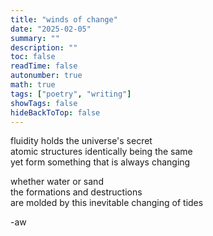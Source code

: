 ```yaml
---
title: "winds of change"
date: "2025-02-05"
summary: ""
description: ""
toc: false
readTime: false
autonumber: true
math: true
tags: ["poetry", "writing"]
showTags: false
hideBackToTop: false
---
```


fluidity holds the universe's secret  
atomic structures identically being the same  
yet form something that is always changing  
  
whether water or sand  
the formations and destructions  
are molded by this inevitable changing of tides  

-aw